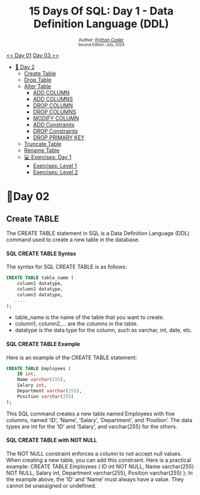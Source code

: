 <div align="center">
  <h1> 15 Days Of SQL: Day 1 - Data Definition Language (DDL)</h1>
<sub>Author:
<a href="https://github.com/PythonCode9" target="_blank">Python Coder</a><br>
<small> Second Edition: July, 2024</small>
</sub></div>

[<< Day 01](https://github.com/PythonCode9/15-Days-of-SQL/blob/main/Day%2001%3A%20Basic%20SQL%20Syntax/Day%2001.md)
[Day 03 >>](https://github.com/PythonCode9/15-Days-of-SQL/blame/284988e4491e39111be9b4d22161e06ffa85a61d/Day%2002%3A%20DDL/Day%2002.md)
- [📘 Day 2](#day-02)
  - [Create Table](#)
  - [Drop Table](#)
  - [Alter Table](#)
      - [ADD COLUMN](#)
      - [ADD COLUMNS](#)
      - [DROP COLUMN]()
      - [DROP COLUMNS]()
      - [MODIFY COLUMN]()
      - [ADD Constraints]()
      - [DROP Constraints]()
      - [DROP PRIMARY KEY]()
  - [Truncate Table](#)
  - [Rename Table]()
  - [💻 Exercises: Day 1](#-exercises---day-1)
    - [Exercises: Level 1](#exercises-level-1)
    - [Exercises: Level 2](#exercises-level-2)
   


# 📘Day 02
## Create TABLE
The CREATE TABLE statement in SQL is a Data Definition Language (DDL) command used to create a new table in the database.
#### SQL CREATE TABLE Syntax
The syntax for SQL CREATE TABLE is as follows:
```sql
CREATE TABLE table_name (
    column1 datatype,
    column2 datatype,
    column3 datatype,
   ....
);
```
* table_name is the name of the table that you want to create.
* column1, column2,... are the columns in the table.
* datatype is the data type for the column, such as varchar, int, date, etc.

#### SQL CREATE TABLE Example
Here is an example of the CREATE TABLE statement:
``` sql
CREATE TABLE Employees (
    ID int,
    Name varchar(255),
    Salary int,
    Department varchar(255),
    Position varchar(255)
);
```
This SQL command creates a new table named Employees with five columns, named ‘ID’, ‘Name’, ‘Salary’, ‘Department’, and ‘Position’. The data types are int for the ‘ID’ and ‘Salary’, and varchar(255) for the others.

#### SQL CREATE TABLE with NOT NULL
The NOT NULL constraint enforces a column to not accept null values. When creating a new table, you can add this constraint. Here is a practical example:
CREATE TABLE Employees (
    ID int NOT NULL,
    Name varchar(255) NOT NULL,
    Salary int,
    Department varchar(255),
    Position varchar(255)
);
In the example above, the ‘ID’ and ‘Name’ must always have a value. They cannot be unassigned or undefined.


